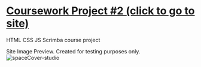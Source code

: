 # [Coursework Project #2 (click to go to site)](https://h-vasq.github.io/SpaceExplor-Site-Scrimba01/)

HTML CSS JS Scrimba course project

Site Image Preview.  Created for testing purposes only.
![spaceCover-studio](https://user-images.githubusercontent.com/123214691/225980609-da2bb79b-43f1-4a0f-af58-dc0934f82b12.jpg)
